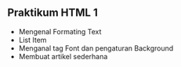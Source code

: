 ## Praktikum HTML 1
- Mengenal Formating Text
- List Item
- Menganal tag Font dan pengaturan Background
- Membuat artikel sederhana

